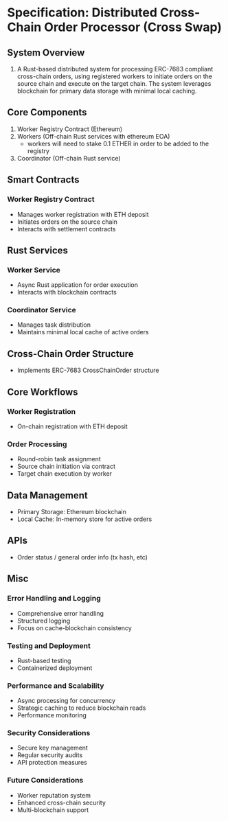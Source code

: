 # Specification: Distributed Cross-Chain Order Processor (Cross Swap)

## System Overview

1. A Rust-based distributed system for processing ERC-7683 compliant cross-chain orders, using registered workers to initiate orders on the source chain and execute on the target chain. The system leverages blockchain for primary data storage with minimal local caching.

## Core Components

1. Worker Registry Contract (Ethereum)
2. Workers (Off-chain Rust services with ethereum EOA)
   - workers will need to stake 0.1 ETHER in order to be added to the registry
3. Coordinator (Off-chain Rust service)

## Smart Contracts

### Worker Registry Contract
- Manages worker registration with ETH deposit
- Initiates orders on the source chain
- Interacts with settlement contracts

## Rust Services

### Worker Service
- Async Rust application for order execution
- Interacts with blockchain contracts

### Coordinator Service
- Manages task distribution
- Maintains minimal local cache of active orders

## Cross-Chain Order Structure
- Implements ERC-7683 CrossChainOrder structure

## Core Workflows

### Worker Registration
- On-chain registration with ETH deposit

### Order Processing
- Round-robin task assignment
- Source chain initiation via contract
- Target chain execution by worker

## Data Management
- Primary Storage: Ethereum blockchain
- Local Cache: In-memory store for active orders

## APIs
- Order status / general order info (tx hash, etc)

## Misc

### Error Handling and Logging
- Comprehensive error handling
- Structured logging
- Focus on cache-blockchain consistency

### Testing and Deployment
- Rust-based testing
- Containerized deployment

### Performance and Scalability
- Async processing for concurrency
- Strategic caching to reduce blockchain reads
- Performance monitoring

### Security Considerations
- Secure key management
- Regular security audits
- API protection measures

### Future Considerations
- Worker reputation system
- Enhanced cross-chain security
- Multi-blockchain support
